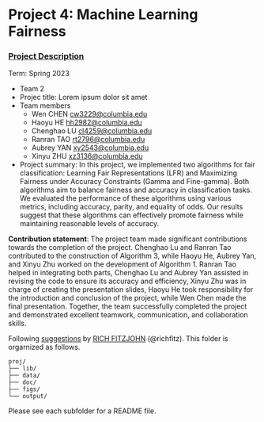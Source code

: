 # Project 4: Machine Learning Fairness

### [Project Description](doc/project4_desc.md)

Term: Spring 2023

+ Team 2
+ Projec title: Lorem ipsum dolor sit amet
+ Team members
	+ Wen CHEN cw3229@columbia.edu
	+ Haoyu HE hh2982@columbia.edu
	+ Chenghao LU cl4259@columbia.edu
	+ Ranran TAO rt2796@columbia.edu
	+ Aubrey YAN xy2543@columbia.edu
	+ Xinyu ZHU xz3136@columbia.edu
+ Project summary: In this project, we implemented two algorithms for fair classification: Learning Fair Representations (LFR) and Maximizing Fairness under Accuracy Constraints (Gamma and Fine-gamma). Both algorithms aim to balance fairness and accuracy in classification tasks. We evaluated the performance of these algorithms using various metrics, including accuracy, parity, and equality of odds. Our results suggest that these algorithms can effectively promote fairness while maintaining reasonable levels of accuracy.

**Contribution statement**: The project team made significant contributions towards the completion of the project. Chenghao Lu and Ranran Tao contributed to the construction of Algorithm 3, while Haoyu He, Aubrey Yan, and Xinyu Zhu worked on the development of Algorithm 1. Ranran Tao helped in integrating both parts, Chenghao Lu and Aubrey Yan assisted in revising the code to ensure its accuracy and efficiency, Xinyu Zhu was in charge of creating the presentation slides, Haoyu He took responsibility for the introduction and conclusion of the project, while Wen Chen made the final presentation. Together, the team successfully completed the project and demonstrated excellent teamwork, communication, and collaboration skills.

Following [suggestions](http://nicercode.github.io/blog/2013-04-05-projects/) by [RICH FITZJOHN](http://nicercode.github.io/about/#Team) (@richfitz). This folder is orgarnized as follows.

```
proj/
├── lib/
├── data/
├── doc/
├── figs/
└── output/
```

Please see each subfolder for a README file.
